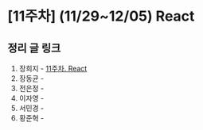 # [11주차] (11/29~12/05) React

## 정리 글 링크

1. 장희지 - [11주차. React](https://blog.naver.com/huiji0315/222163330490)
2. 장동균 - 
3. 전은정 - 
4. 이자영 - 
5. 서민경 - 
6. 황준혁 - 
